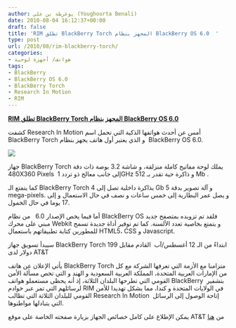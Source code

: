 ```yaml
---
author: يوغرطة بن علي (Youghourta Benali)
date: 2010-08-04 16:12:37+00:00
draft: false
title: 'RIM تطلق BlackBerry Torch المجهز بنظام BlackBerry OS 6.0  '
type: post
url: /2010/08/rim-blackberry-torch/
categories:
- هواتف/ أجهزة لوحية
tags:
- BlackBerry
- BlackBerry OS 6.0
- BlackBerry Torch
- Research In Motion
- RIM
---
```


**[RIM تطلق BlackBerry Torch المجهز بنظام BlackBerry OS 6.0](http://www.it-scoop.com/2010/08/rim-blackberry-torch)**


كشفت Research In Motion أمس عن أحدث هواتفها الذكية التي تحمل اسم BlackBerry Torch و الذي يعتبر أول هاتف يجهز بنظام  BlackBerry OS 6.0.

[![](http://www.att.com/images/Wireless/Promotions/LandingPages/blackberry_torch/ProjectW_ImageGalleryTAB_LG_6_AA000KNH.jpg  )
](http://www.it-scoop.com/2010/08/rim-blackberry-torch)

جهاز BlackBerry Torch يملك لوحة مفاتيح كاملة منزلقة، و شاشة 3.2 بوصة ذات دقة 480X360 Pixels  إلى جانب معالج ذو تردد 1GHz و ذاكرة حية تقدر بـ 512 Mb .

كما يتمتع الـ BlackBerry Torch بذاكرة داخلية تصل إلى 4 Gb و آلة تصوير بدقة 5 mega-pixels. و يصل عمر البطارية إلى خمس ساعات و نصف في حال الاستعمال و إلى 17 يوما في حال الخمول.

أما فيما يخص الإصدار 6.0   من نظام BlackBerry OS فلقد تم تزويده بمتصفح جديد مبني على محرك Webkit و يتمتع بخاصية تعدد الألسنة. كما تم توفير أداة جديدة تسمح للمطورين كتابة تطبيقاتهم باستعمال HTML5، CSS و Javascript.

سيبدأ تسويق جهاز BlackBerry Torch ابتداءً من الـ 12 أغسطس/آب  القادم مقابل 199 دولار لدى AT&T

يأتي الإعلان عن هاتف BlackBerry Torch متزامنا مع الأزمة التي تعرفها الشركة مع كل من الإمارات العربية المتحدة، المملكة العربية السعودية و الهند و التي تخص مسألة الأمن القومي التي تطرحها البلدان الثلاثة، إذ أنه يحظى مستعملو هواتف BlackBerry  بتشفير لرسائلهم التي تمر عبر خوادم RIM في الولايات المتحدة و كندا، مما يشكل تهديدا للأمن القومي للبلدان الثلاثة التي تطالب Research In Motion  إتاحة الوصول إلى الرسائل التي يتبادلها مواطنوها.

يمكن الإطلاع على كامل خصائص الجهاز بزيارة صفحته الخاصة على موقع AT&T من [هنا](http://www.att.com/shop/wireless/devices/blackberry-torch.jsp?wtSlotClick=1-003R0S!CIHPM01V213DMAINDASANMCKS-1-1)

